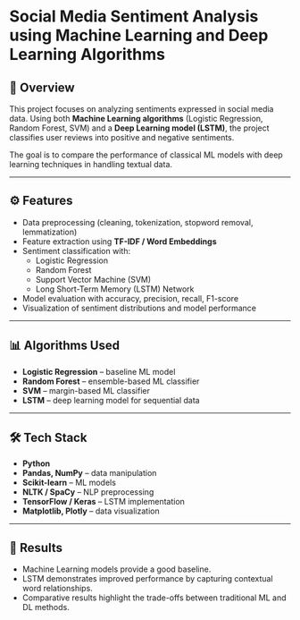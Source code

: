 # Social Media Sentiment Analysis using Machine Learning and Deep Learning Algorithms

## 📌 Overview
This project focuses on analyzing sentiments expressed in social media data. Using both **Machine Learning algorithms** (Logistic Regression, Random Forest, SVM) and a **Deep Learning model (LSTM)**, the project classifies user reviews into positive and negative sentiments.  

The goal is to compare the performance of classical ML models with deep learning techniques in handling textual data.

---

## ⚙️ Features
- Data preprocessing (cleaning, tokenization, stopword removal, lemmatization)
- Feature extraction using **TF-IDF / Word Embeddings**
- Sentiment classification with:
  - Logistic Regression
  - Random Forest
  - Support Vector Machine (SVM)
  - Long Short-Term Memory (LSTM) Network
- Model evaluation with accuracy, precision, recall, F1-score
- Visualization of sentiment distributions and model performance

---

## 📊 Algorithms Used
- **Logistic Regression** – baseline ML model  
- **Random Forest** – ensemble-based ML classifier  
- **SVM** – margin-based ML classifier  
- **LSTM** – deep learning model for sequential data  

---

## 🛠️ Tech Stack
- **Python**
- **Pandas, NumPy** – data manipulation
- **Scikit-learn** – ML models
- **NLTK / SpaCy** – NLP preprocessing
- **TensorFlow / Keras** – LSTM implementation
- **Matplotlib, Plotly** – data visualization

---

## 🚀 Results
- Machine Learning models provide a good baseline.  
- LSTM demonstrates improved performance by capturing contextual word relationships.  
- Comparative results highlight the trade-offs between traditional ML and DL methods.  



